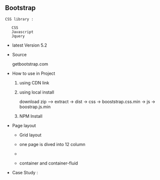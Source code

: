 ## Bootstrap

    CSS library :

       CSS
       Javascript
       Jquery

- latest Version 5.2

- Source

  getbootstrap.com

- How to use in Project

  1. using CDN link

  2. using local install

     download zip --> extract -> dist -> css -> booststrap.css.min
     -> js -> boostrap.js.min

  3. NPM Install

- Page layout

  - Grid layout

  - one page is dived into 12 column

  - <div col="1" class="row">
        <div col="3"></div>
        <div col="3"></div>
        <div col="3"></div>
        <div col="3"></div>
     <div col="1">

  - container and container-fluid

- Case Study :
